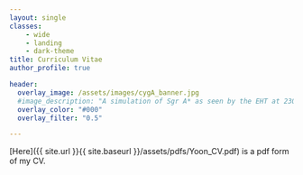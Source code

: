 ```yaml
---
layout: single
classes:
    - wide
    - landing
    - dark-theme
title: Curriculum Vitae
author_profile: true

header:
  overlay_image: /assets/images/cygA_banner.jpg
  #image_description: "A simulation of Sgr A* as seen by the EHT at 230 GHz" 
  overlay_color: "#000"
  overlay_filter: "0.5"

---
```

[Here]({{ site.url }}{{ site.baseurl }}/assets/pdfs/Yoon_CV.pdf) is a pdf form of my CV.
